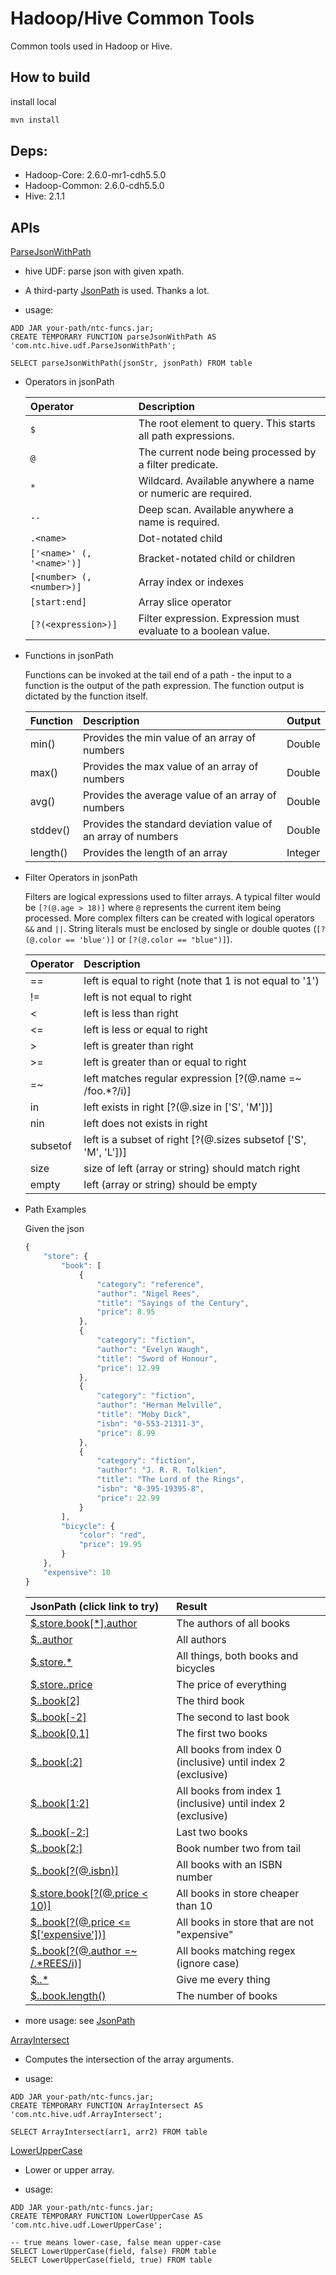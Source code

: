 # Hadoop/Hive Common Tools

Common tools used in Hadoop or Hive.

## How to build

install local
```bash
mvn install
```

## Deps:
  - Hadoop-Core: 2.6.0-mr1-cdh5.5.0
  - Hadoop-Common: 2.6.0-cdh5.5.0
  - Hive: 2.1.1

## APIs

[ParseJsonWithPath](src/main/java/com/ntc/hive/udf/ParseJsonWithPath.java)
  - hive UDF: parse json with given xpath. 
  - A third-party [JsonPath](https://github.com/jayway/JsonPath) is used. Thanks a lot.

  - usage:
  ```shell
  ADD JAR your-path/ntc-funcs.jar;
  CREATE TEMPORARY FUNCTION parseJsonWithPath AS 'com.ntc.hive.udf.ParseJsonWithPath';
  
  SELECT parseJsonWithPath(jsonStr, jsonPath) FROM table
  ```

  - Operators in jsonPath
  
    | Operator                  | Description                                                        |
    | :------------------------ | :----------------------------------------------------------------- |
    | `$`                       | The root element to query. This starts all path expressions.       |
    | `@`                       | The current node being processed by a filter predicate.            |
    | `*`                       | Wildcard. Available anywhere a name or numeric are required.       |
    | `..`                      | Deep scan. Available anywhere a name is required.                  |
    | `.<name>`                 | Dot-notated child                                                  |
    | `['<name>' (, '<name>')]` | Bracket-notated child or children                                  |
    | `[<number> (, <number>)]` | Array index or indexes                                             |
    | `[start:end]`             | Array slice operator                                               |
    | `[?(<expression>)]`       | Filter expression. Expression must evaluate to a boolean value.    |
      
  - Functions in jsonPath
 
    Functions can be invoked at the tail end of a path - the input to a function is the output of the path expression. The function output is dictated by the function itself.
      
    | Function                  | Description                                                        | Output    |
    | :------------------------ | :----------------------------------------------------------------- |-----------|
    | min()                     | Provides the min value of an array of numbers                      | Double    |
    | max()                     | Provides the max value of an array of numbers                      | Double    |
    | avg()                     | Provides the average value of an array of numbers                  | Double    |
    | stddev()                  | Provides the standard deviation value of an array of numbers       | Double    |
    | length()                  | Provides the length of an array                                    | Integer   |
      
  - Filter Operators in jsonPath

    Filters are logical expressions used to filter arrays. A typical filter would be `[?(@.age > 18)]` where `@` represents the current item being processed. More complex filters can be created with logical operators `&&` and `||`. String literals must be enclosed by single or double quotes (`[?(@.color == 'blue')]` or `[?(@.color == "blue")]`).   
      
    | Operator                 | Description                                                       |
    | :----------------------- | :---------------------------------------------------------------- |
    | ==                       | left is equal to right (note that 1 is not equal to '1')          |
    | !=                       | left is not equal to right                                        |
    | <                        | left is less than right                                           |
    | <=                       | left is less or equal to right                                    |
    | >                        | left is greater than right                                        |
    | >=                       | left is greater than or equal to right                            |
    | =~                       | left matches regular expression  [?(@.name =~ /foo.*?/i)]         |
    | in                       | left exists in right [?(@.size in ['S', 'M'])]                    |
    | nin                      | left does not exists in right                                     |
    | subsetof                 | left is a subset of right [?(@.sizes subsetof ['S', 'M', 'L'])]   |
    | size                     | size of left (array or string) should match right                 |
    | empty                    | left (array or string) should be empty                            |
      
  - Path Examples

    Given the json
      
    ```javascript
    {
        "store": {
            "book": [
                {
                    "category": "reference",
                    "author": "Nigel Rees",
                    "title": "Sayings of the Century",
                    "price": 8.95
                },
                {
                    "category": "fiction",
                    "author": "Evelyn Waugh",
                    "title": "Sword of Honour",
                    "price": 12.99
                },
                {
                    "category": "fiction",
                    "author": "Herman Melville",
                    "title": "Moby Dick",
                    "isbn": "0-553-21311-3",
                    "price": 8.99
                },
                {
                    "category": "fiction",
                    "author": "J. R. R. Tolkien",
                    "title": "The Lord of the Rings",
                    "isbn": "0-395-19395-8",
                    "price": 22.99
                }
            ],
            "bicycle": {
                "color": "red",
                "price": 19.95
            }
        },
        "expensive": 10
    }
    ```
      
    | JsonPath (click link to try)                                                                                                                  | Result                                                       |
    | :-------------------------------------------------------------------------------------------------------------------------------------------- | :----------------------------------------------------------- |
    | <a href="http://jsonpath.herokuapp.com/?path=$.store.book[*].author" target="_blank">$.store.book[*].author</a>                               | The authors of all books                                     |
    | <a href="http://jsonpath.herokuapp.com/?path=$..author" target="_blank">$..author</a>                                                         | All authors                                                  |
    | <a href="http://jsonpath.herokuapp.com/?path=$.store.*" target="_blank">$.store.*</a>                                                         | All things, both books and bicycles                          |
    | <a href="http://jsonpath.herokuapp.com/?path=$.store..price" target="_blank">$.store..price</a>                                               | The price of everything                                      |
    | <a href="http://jsonpath.herokuapp.com/?path=$..book[2]" target="_blank">$..book[2]</a>                                                       | The third book                                               |
    | <a href="http://jsonpath.herokuapp.com/?path=$..book[2]" target="_blank">$..book[-2]</a>                                                      | The second to last book                                      |
    | <a href="http://jsonpath.herokuapp.com/?path=$..book[0,1]" target="_blank">$..book[0,1]</a>                                                   | The first two books                                          |
    | <a href="http://jsonpath.herokuapp.com/?path=$..book[:2]" target="_blank">$..book[:2]</a>                                                     | All books from index 0 (inclusive) until index 2 (exclusive) |
    | <a href="http://jsonpath.herokuapp.com/?path=$..book[1:2]" target="_blank">$..book[1:2]</a>                                                   | All books from index 1 (inclusive) until index 2 (exclusive) |
    | <a href="http://jsonpath.herokuapp.com/?path=$..book[-2:]" target="_blank">$..book[-2:]</a>                                                   | Last two books                                               |
    | <a href="http://jsonpath.herokuapp.com/?path=$..book[2:]" target="_blank">$..book[2:]</a>                                                     | Book number two from tail                                    |
    | <a href="http://jsonpath.herokuapp.com/?path=$..book[?(@.isbn)]" target="_blank">$..book[?(@.isbn)]</a>                                       | All books with an ISBN number                                |
    | <a href="http://jsonpath.herokuapp.com/?path=$.store.book[?(@.price < 10)]" target="_blank">$.store.book[?(@.price < 10)]</a>                 | All books in store cheaper than 10                           |
    | <a href="http://jsonpath.herokuapp.com/?path=$..book[?(@.price <= $['expensive'])]" target="_blank">$..book[?(@.price <= $['expensive'])]</a> | All books in store that are not "expensive"                  |
    | <a href="http://jsonpath.herokuapp.com/?path=$..book[?(@.author =~ /.*REES/i)]" target="_blank">$..book[?(@.author =~ /.*REES/i)]</a>         | All books matching regex (ignore case)                       |
    | <a href="http://jsonpath.herokuapp.com/?path=$..*" target="_blank">$..*</a>                                                                   | Give me every thing                                          |
    | <a href="http://jsonpath.herokuapp.com/?path=$..book.length()" target="_blank">$..book.length()</a>                                           | The number of books                                          |

  - more usage: see [JsonPath](https://github.com/jayway/JsonPath)

[ArrayIntersect](src/main/java/com/ntc/hive/udf/ArrayIntersect.java)
  - Computes the intersection of the array arguments.

  - usage:
  ```shell
  ADD JAR your-path/ntc-funcs.jar;
  CREATE TEMPORARY FUNCTION ArrayIntersect AS 'com.ntc.hive.udf.ArrayIntersect';
  
  SELECT ArrayIntersect(arr1, arr2) FROM table
  ```

[LowerUpperCase](src/main/java/com/ntc/hive/udf/LowerUpperCase.java)
  - Lower or upper array.

  - usage:
  ```shell
  ADD JAR your-path/ntc-funcs.jar;
  CREATE TEMPORARY FUNCTION LowerUpperCase AS 'com.ntc.hive.udf.LowerUpperCase';
  
  -- true means lower-case, false mean upper-case
  SELECT LowerUpperCase(field, false) FROM table
  SELECT LowerUpperCase(field, true) FROM table
  ```
